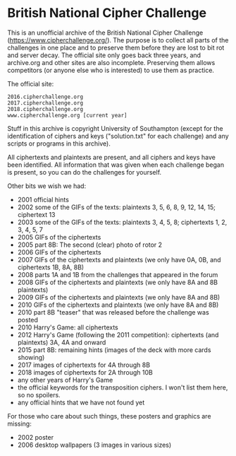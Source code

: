 # British National Cipher Challenge

This is an unofficial archive of the British National Cipher Challenge
(https://www.cipherchallenge.org/). The purpose is to collect all parts
of the challenges in one place and to preserve them before they are lost
to bit rot and server decay. The official site only goes back three years, and
archive.org and other sites are also incomplete. Preserving them allows
competitors (or anyone else who is interested) to use them as practice.

The official site:

    2016.cipherchallenge.org
    2017.cipherchallenge.org
    2018.cipherchallenge.org
    www.cipherchallenge.org [current year]

Stuff in this archive is copyright University of Southampton (except for the
identification of ciphers and keys ("solution.txt" for each challenge) and any
scripts or programs in this archive).

All ciphertexts and plaintexts are present, and all ciphers and keys have been
identified. All information that was given when each challenge began is present,
so you can do the challenges for yourself.

Other bits we wish we had:

- 2001 official hints
- 2002 some of the GIFs of the texts: plaintexts 3, 5, 6, 8, 9, 12, 14, 15; ciphertext 13
- 2003 some of the GIFs of the texts: plaintexts 3, 4, 5, 8; ciphertexts 1, 2, 3, 4, 5, 7
- 2005 GIFs of the ciphertexts
- 2005 part 8B: The second (clear) photo of rotor 2
- 2006 GIFs of the ciphertexts
- 2007 GIFs of the ciphertexts and plaintexts (we only have 0A, 0B, and ciphertexts 1B, 8A, 8B)
- 2008 parts 1A and 1B from the challenges that appeared in the forum
- 2008 GIFs of the ciphertexts and plaintexts (we only have 8A and 8B plaintexts)
- 2009 GIFs of the ciphertexts and plaintexts (we only have 8A and 8B)
- 2010 GIFs of the ciphertexts and plaintexts (we only have 8A and 8B)
- 2010 part 8B "teaser" that was released before the challenge was posted
- 2010 Harry's Game: all ciphertexts
- 2012 Harry's Game (following the 2011 competition): ciphertexts (and plaintexts) 3A, 4A and onward
- 2015 part 8B: remaining hints (images of the deck with more cards showing)
- 2017 images of ciphertexts for 4A through 8B
- 2018 images of ciphertexts for 2A through 10B
- any other years of Harry's Game
- the official keywords for the transposition ciphers. I won't list them here, so no spoilers.
- any official hints that we have not found yet

For those who care about such things, these posters and graphics are missing:

- 2002 poster
- 2006 desktop wallpapers (3 images in various sizes)

